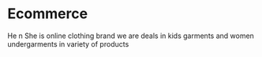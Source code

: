 # Ecommerce
He n  She is online clothing brand we are deals in kids garments and women undergarments in variety of products 
